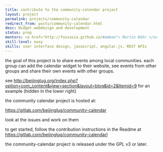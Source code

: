 ```yaml
---
title: contribute to the community-calendar project
layout: project
permalink: projects/community-calendar
redirect_from: posts/community-calendar.html
desc: Widget webdesign and development
status: prep
mentors: <a href="http://fossasia.github.io/#embee"> Martin Bähr </a>
skill-level: easy
skills: user interface design, javascript, angular.js, REST APIs
---
```

the goal of this project is to share events among local communities. each group can add the calendar widget to their website, see events from other groups and share their own events with other groups.

see http://beijinglug.org/index.php?option=com_content&view=section&layout=blog&id=2&Itemid=9 for an example (hidden in the lower right)

the community calendar project is hosted at:

https://gitlab.com/beijinglug/community-calendar

look at the issues and work on them

to get started, follow the contribution instructions in the Readme at https://gitlab.com/beijinglug/community-calendarI

the community-calendar project is released under the GPL v3 or later.
